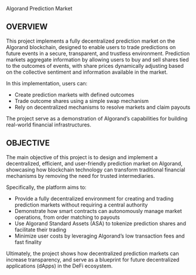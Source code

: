  Algorand Prediction Market

## OVERVIEW

This project implements a fully decentralized prediction market on the Algorand blockchain, designed to enable users to trade predictions on future events in a secure, transparent, and trustless environment.
Prediction markets aggregate information by allowing users to buy and sell shares tied to the outcomes of events, with share prices dynamically adjusting based on the collective sentiment and information available in the market.

In this implementation, users can:

- Create prediction markets with defined outcomes
- Trade outcome shares using a simple swap mechanism
- Rely on decentralized mechanisms to resolve markets and claim payouts

The project serve as a demonstration of Algorand’s capabilities for building real-world financial infrastructures.


## OBJECTIVE

The main objective of this project is to design and implement a decentralized, efficient, and user-friendly prediction market on Algorand, showcasing how blockchain technology can transform traditional financial mechanisms by removing the need for trusted intermediaries.

Specifically, the platform aims to:

- Provide a fully decentralized environment for creating and trading prediction markets without requiring a central authority
- Demonstrate how smart contracts can autonomously manage market operations, from order matching to payouts
- Use Algorand Standard Assets (ASA) to tokenize prediction shares and facilitate their trading
- Minimize user costs by leveraging Algorand’s low transaction fees and fast finality

Ultimately, the project shows how decentralized prediction markets can increase transparency, and serve as a blueprint for future decentralized applications (dApps) in the DeFi ecosystem.
